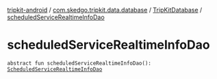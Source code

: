 [tripkit-android](../../index.md) / [com.skedgo.tripkit.data.database](../index.md) / [TripKitDatabase](index.md) / [scheduledServiceRealtimeInfoDao](./scheduled-service-realtime-info-dao.md)

# scheduledServiceRealtimeInfoDao

`abstract fun scheduledServiceRealtimeInfoDao(): `[`ScheduledServiceRealtimeInfoDao`](../../com.skedgo.tripkit.data.database.timetables/-scheduled-service-realtime-info-dao/index.md)